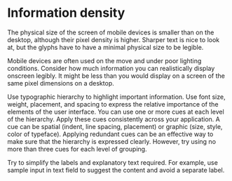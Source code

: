# Information density

<div>

The physical size of the screen of mobile devices is smaller than on the
desktop, although their pixel density is higher. Sharper text is nice to look
at, but the glyphs have to have a minimal physical size to be legible.

Mobile devices are often used on the move and under poor lighting conditions.
Consider how much information you can realistically display onscreen legibly. It
might be less than you would display on a screen of the same pixel dimensions on
a desktop.

Use typographic hierarchy to highlight important information. Use font size,
weight, placement, and spacing to express the relative importance of the
elements of the user interface. You can use one or more cues at each level of
the hierarchy. Apply these cues consistently across your application. A cue can
be spatial (indent, line spacing, placement) or graphic (size, style, color of
typeface). Applying redundant cues can be an effective way to make sure that the
hierarchy is expressed clearly. However, try using no more than three cues for
each level of grouping.

Try to simplify the labels and explanatory text required. For example, use
sample input in text field to suggest the content and avoid a separate label.

</div>

<div>

<div>

</div>

</div>
